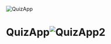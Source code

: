 ![QuizApp](https://user-images.githubusercontent.com/97960285/155551777-88fcc142-312a-4a03-9203-6975ae7d55fc.png)
# QuizApp![QuizApp2](https://user-images.githubusercontent.com/97960285/155552033-fabb1432-f86c-4744-897e-f41fce42ebca.png)

